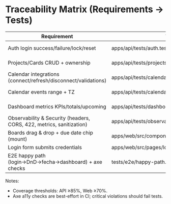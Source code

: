 # Traceability Matrix (Requirements → Tests)

| Requirement | Test File | Type |
| --- | --- | --- |
| Auth login success/failure/lock/reset | apps/api/tests/auth.test.ts | API Integration |
| Projects/Cards CRUD + ownership | apps/api/tests/projects_cards.test.ts | API Integration |
| Calendar integrations (connect/refresh/disconnect/validations) | apps/api/tests/calendar_integrations.test.ts | API Integration |
| Calendar events range + TZ | apps/api/tests/calendar_events.test.ts | API Integration |
| Dashboard metrics KPIs/totals/upcoming | apps/api/tests/dashboard_metrics.test.ts | API Integration |
| Observability & Security (headers, CORS, 422, metrics, sanitization) | apps/api/tests/observability_security.test.ts | API Observability |
| Boards drag & drop + due date chip (mount) | apps/web/src/components/CardDueDateChip.spec.ts | Web Unit |
| Login form submits credentials | apps/web/src/pages/login.spec.ts | Web Unit |
| E2E happy path (login→DnD→fecha→dashboard) + axe checks | tests/e2e/happy-path.spec.ts | E2E + A11y |

Notes:
- Coverage thresholds: API ≥85%, Web ≥70%.
- Axe a11y checks are best-effort in CI; critical violations should fail tests.
